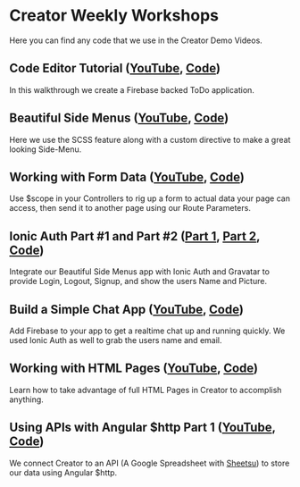 # Creator Weekly Workshops
Here you can find any code that we use in the Creator Demo Videos.

## Code Editor Tutorial ([YouTube](https://www.youtube.com/watch?v=IrwrZBBOiP8), [Code](01-code-editor-tutorial))
In this walkthrough we create a Firebase backed ToDo application.

## Beautiful Side Menus ([YouTube](https://www.youtube.com/watch?v=Wb0weT3vD6I), [Code](02-beautiful-side-menus))
Here we use the SCSS feature along with a custom directive to make a great looking Side-Menu.

## Working with Form Data ([YouTube](https://www.youtube.com/watch?v=JWtUxuhC4Ng), [Code](03-working-with-form-data))
Use $scope in your Controllers to rig up a form to actual data your page can access, then send it to another page using our Route Parameters.

## Ionic Auth Part #1 and Part #2 ([Part 1](https://www.youtube.com/watch?v=T7RKbd5fLag), [Part 2](https://www.youtube.com/watch?v=McBS4fbPt5Q), [Code](04-ionic-auth-and-gravatar))
Integrate our Beautiful Side Menus app with Ionic Auth and Gravatar to provide Login, Logout, Signup, and show the users Name and Picture.

## Build a Simple Chat App ([YouTube](https://www.youtube.com/watch?v=QbQf8cNePMM), [Code](05-build-a-simple-chat-app))
Add Firebase to your app to get a realtime chat up and running quickly. We used Ionic Auth as well to grab the users name and email.

## Working with HTML Pages ([YouTube](https://www.youtube.com/watch?v=upSIaQKU8s0), [Code](06-working-with-html-pages))
Learn how to take advantage of full HTML Pages in Creator to accomplish anything.

## Using APIs with Angular $http Part 1 ([YouTube](https://www.youtube.com/watch?v=DJotOLNrM8M&index=21&list=PLOMESIqyrpf-rpNjFGzuCoTwNdv_-PUD1), [Code](07-using-apis-with-angular-http))
We connect Creator to an API (A Google Spreadsheet with [Sheetsu](https://sheetsu.com/pricing?ionic=is-awesome)) to store our data using Angular $http.
